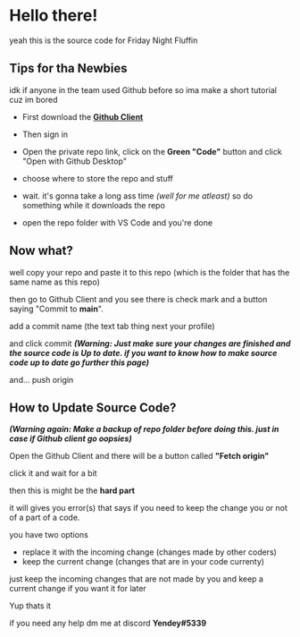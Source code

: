 # Hello there!

yeah this is the source code for Friday Night Fluffin


## Tips for tha Newbies

idk if anyone in the team used Github before so ima make a short tutorial cuz im bored


* First download the [**Github Client**](https://desktop.github.com/)

* Then sign in 

* Open the private repo link, click on the **Green "Code"** button and click "Open with Github Desktop"

* choose where to store the repo and stuff

* wait. it's gonna take a long ass time *(well for me atleast)* so do something while it downloads the repo

* open the repo folder with VS Code and you're done

## Now what?

well copy your repo and paste it to this repo (which is the folder that has the same name as this repo)

then go to Github Client and you see there is check mark and a button saying "Commit to **main**". 

add a commit name (the text tab thing next your profile)

and click commit ***(Warning: Just make sure your changes are finished and the source code is Up to date. if you want to know how to make source code up to date go further this page)***

and... push origin

## How to Update Source Code?

***(Warning again: Make a backup of repo folder before doing this. just in case if Github client go oopsies)***

Open the Github Client and there will be a button called **"Fetch origin"** 

click it and wait for a bit

then this is might be the **hard part**

it will gives you error(s) that says if you need to keep the change you or not of a part of a code.

you have two options

* replace it with the incoming change (changes made by other coders)
* keep the current change (changes that are in your code currenty)

just keep the incoming changes that are not made by you and keep a current change if you want it for later

Yup thats it

if you need any help dm me at discord **Yendey#5339**
